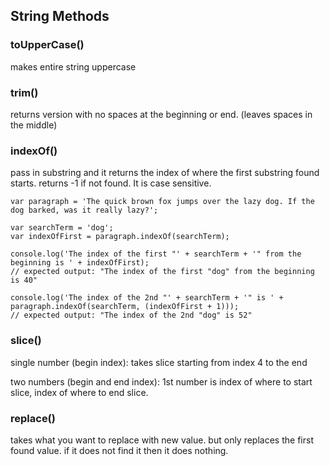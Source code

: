## String Methods

### toUpperCase()
makes entire string uppercase

### trim()
returns version with no spaces at the beginning or end. (leaves spaces in the middle)

### indexOf()
pass in substring and it returns the index of where the first substring found starts. returns -1 if not found. It is case sensitive.

```
var paragraph = 'The quick brown fox jumps over the lazy dog. If the dog barked, was it really lazy?';

var searchTerm = 'dog';
var indexOfFirst = paragraph.indexOf(searchTerm);

console.log('The index of the first "' + searchTerm + '" from the beginning is ' + indexOfFirst);
// expected output: "The index of the first "dog" from the beginning is 40"

console.log('The index of the 2nd "' + searchTerm + '" is ' + paragraph.indexOf(searchTerm, (indexOfFirst + 1)));
// expected output: "The index of the 2nd "dog" is 52"
```

### slice()

single number (begin index): takes slice starting from index 4 to the end 

two numbers (begin and end index): 1st number is index of where to start slice, index of where to end slice. 

### replace()

takes what you want to replace with new value. but only replaces the first found value. if it does not find it then it does nothing.